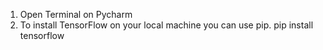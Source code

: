 1. Open Terminal on Pycharm
2. To install TensorFlow on your local machine you can use pip.
   pip install tensorflow
